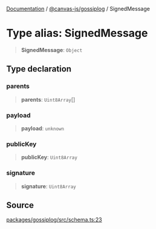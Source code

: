 [Documentation](../../../index.md) / [@canvas-js/gossiplog](../index.md) / SignedMessage

# Type alias: SignedMessage

> **SignedMessage**: `Object`

## Type declaration

### parents

> **parents**: `Uint8Array`[]

### payload

> **payload**: `unknown`

### publicKey

> **publicKey**: `Uint8Array`

### signature

> **signature**: `Uint8Array`

## Source

[packages/gossiplog/src/schema.ts:23](https://github.com/canvasxyz/canvas/blob/4c6b729f/packages/gossiplog/src/schema.ts#L23)
